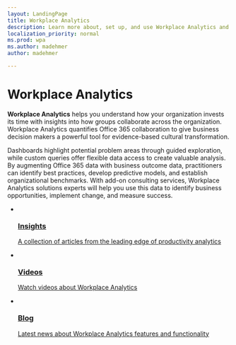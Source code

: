 ```yaml
---
layout: LandingPage
title: Workplace Analytics
description: Learn more about, set up, and use Workplace Analytics and MyAnalytics
localization_priority: normal 
ms.prod: wpa
ms.author: madehmer
author: madehmer

---
```

# Workplace Analytics

**Workplace Analytics** helps you understand how your organization invests its time with insights into how groups collaborate across the organization. Workplace Analytics quantifies Office 365 collaboration to give business decision makers a powerful tool for evidence-based cultural transformation. 

Dashboards highlight potential problem areas through guided exploration, while custom queries offer flexible data access to create valuable analysis. By augmenting Office 365 data with business outcome data, practitioners can identify best practices, develop predictive models, and establish organizational benchmarks. With add-on consulting services, Workplace Analytics solutions experts will help you use this data to identify business opportunities, implement change, and measure success.

<ul class="panelContent cardsY">
    <li>
        <a href="https://insights.office.com">
        <div class="cardSize">
            <div class="cardPadding">
                <div class="card">
                    <div class="cardImageOuter">
                        <div class="cardImage">
                            <img src="https://docs.microsoft.com/media/common/i_progressive.svg" alt="" />
                        </div>
                    </div>
                    <div class="cardText">
                        <h3>Insights</h3>
                        <p>A collection of articles from the leading edge of productivity analytics</p>
                    </div>
                </div>
            </div>
        </div>
        </a>
    </li>
    <li>
        <a href="~/overview/videos.md">
        <div class="cardSize">
            <div class="cardPadding">
                <div class="card">
                    <div class="cardImageOuter">
                        <div class="cardImage">
                            <img src="https://docs.microsoft.com/media/common/i_video.svg" alt="" />
                        </div>
                    </div>
                    <div class="cardText">
                        <h3>Videos</h3>
                        <p>Watch videos about Workplace Analytics</p>
                    </div>
                </div>
            </div>
        </div>
        </a>
    </li>
    <li>
        <a href="https://techcommunity.microsoft.com/t5/Office-365-Analytics-Blog/bg-p/Office365AnalyticsBlog">
        <div class="cardSize">
            <div class="cardPadding">
                <div class="card">
                    <div class="cardImageOuter">
                        <div class="cardImage">
                            <img src="https://docs.microsoft.com/media/common/i_blog.svg" alt="" />
                        </div>
                    </div>
                    <div class="cardText">
                        <h3>Blog</h3>
                        <p>Latest news about Workplace Analytics features and functionality</p>
                    </div>
                </div>
            </div>
        </div>
        </a>
    </li>
</ul>